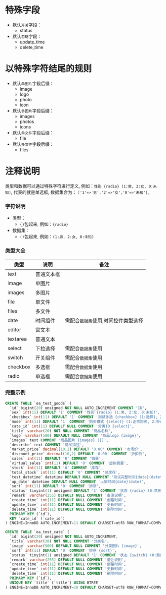 # 特殊字段

* 默认`开关`字段：
    * status
* 默认`忽略`字段：
    * update_time
    * delete_time

# 以特殊字符结尾的规则

* 默认`单图片`字段后缀：
    * image
    * logo
    * photo
    * icon
* 默认`多图片`字段后缀：
    * images
    * photos
    * icons
* 默认`单文件`字段后缀：
    * file
* 默认`多文件`字段后缀：
    * files

# 注释说明

类型和数据可以通过特殊字符进行定义, 例如：`性别 {radio} (1:男, 2:女, 0:未知)`, 代表的就是单选框, 数据集合为：
`['1'=>'男','2'=>'女','0'=>'未知']`。

### 字符说明

* 类型：
    * `{}`包起来, 例如：`{radio}`
* 数据集：
    * `()`包起来, 例如：`(1:男, 2:女, 0:未知)`

### 类型大全

| 类型       | 说明    | 备注                  |
|----------|-------|---------------------|
| text     | 普通文本框 |                     | 
| image    | 单图片   |                     | 
| images   | 多图片   |                     | 
| file     | 单文件   |                     | 
| files    | 多文件   |                     | 
| date     | 时间组件  | 需配合`数据集`使用,时间控件类型选择 | 
| editor   | 富文本   |                     | 
| textarea | 普通文本  |                     | 
| select   | 下拉选择  | 需配合`数据集`使用          | 
| switch   | 开关组件  | 需配合`数据集`使用          | 
| checkbox | 多选框   | 需配合`数据集`使用          | 
| radio    | 单选框   | 需配合`数据集`使用          | 

### 完整示例

```sql
CREATE TABLE `ea_test_goods` (
  `id` bigint(20) unsigned NOT NULL AUTO_INCREMENT COMMENT 'ID',
  `sex` int(11) DEFAULT '1' COMMENT '性别 {radio} (1:男, 2:女, 0:未知)',
  `checkbox` int(11) DEFAULT '1' COMMENT '测试多选 {checkbox} (1:选择1, 2:选择2, 3:选择3)',
  `mode` int(11) DEFAULT '1' COMMENT '购买模式 {select} (1:正常购买, 2:秒杀活动)',
  `cate_id` int(11) DEFAULT NULL COMMENT '分类ID {select}',
  `title` varchar(20) NOT NULL COMMENT '商品名称',
  `logo` varchar(500) DEFAULT NULL COMMENT '商品logo {image}',
  `images` text COMMENT '商品图片 {images} (|)',
  `describe` text COMMENT '商品描述',
  `market_price` decimal(10,2) DEFAULT '0.00' COMMENT '市场价',
  `discount_price` decimal(10,2) DEFAULT '0.00' COMMENT '折扣价',
  `sales` int(11) DEFAULT '0' COMMENT '销量',
  `virtual_sales` int(11) DEFAULT '0' COMMENT '虚拟销量',
  `stock` int(11) DEFAULT '0' COMMENT '库存',
  `total_stock` int(11) DEFAULT '0' COMMENT '总库存',
  `test_datetime` datetime DEFAULT NULL COMMENT '测试完整时间{date}(datetime)',
  `up_date` datetime DEFAULT NULL COMMENT '上架时间{date}(date)',
  `sort` int(11) DEFAULT '0' COMMENT '排序',
  `status` tinyint(1) unsigned DEFAULT '1' COMMENT '状态 {radio} (0:禁用,1:启用)',
  `remark` varchar(255) DEFAULT NULL COMMENT '备注说明',
  `create_time` int(11) DEFAULT NULL COMMENT '创建时间',
  `update_time` int(11) DEFAULT NULL COMMENT '更新时间',
  `delete_time` int(11) DEFAULT NULL COMMENT '删除时间',
  PRIMARY KEY (`id`),
  KEY `cate_id` (`cate_id`)
) ENGINE=InnoDB AUTO_INCREMENT=11 DEFAULT CHARSET=utf8 ROW_FORMAT=COMPACT COMMENT='商品列表';
```

```sql
CREATE TABLE `ea_test_cate` (
  `id` bigint(20) unsigned NOT NULL AUTO_INCREMENT,
  `title` varchar(20) NOT NULL COMMENT '分类名',
  `image` varchar(500) DEFAULT NULL COMMENT '分类图片 {image}',
  `sort` int(11) DEFAULT '0' COMMENT '排序 {sort}',
  `status` tinyint(1) unsigned DEFAULT '1' COMMENT '状态 {switch} (0:禁用,1:启用)',
  `remark` varchar(255) DEFAULT NULL COMMENT '备注说明',
  `create_time` int(11) DEFAULT NULL COMMENT '创建时间',
  `update_time` int(11) DEFAULT NULL COMMENT '更新时间',
  `delete_time` int(11) DEFAULT NULL COMMENT '删除时间',
  PRIMARY KEY (`id`),
  UNIQUE KEY `title` (`title`) USING BTREE
) ENGINE=InnoDB AUTO_INCREMENT=10 DEFAULT CHARSET=utf8 ROW_FORMAT=COMPACT COMMENT='商品分类';
```

